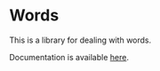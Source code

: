 # Words

This is a library for dealing with words.

Documentation is available [here](https://ironarachne.github.io/words/).
